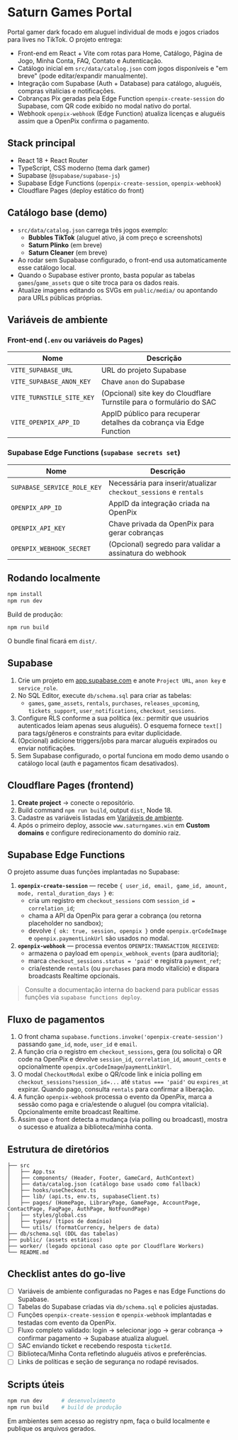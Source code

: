 # Saturn Games Portal

Portal gamer dark focado em aluguel individual de mods e jogos criados para lives no TikTok. O projeto entrega:

- Front-end em React + Vite com rotas para Home, Catálogo, Página de Jogo, Minha Conta, FAQ, Contato e Autenticação.
- Catálogo inicial em `src/data/catalog.json` com jogos disponíveis e "em breve" (pode editar/expandir manualmente).
- Integração com Supabase (Auth + Database) para catálogo, aluguéis, compras vitalícias e notificações.
- Cobranças Pix geradas pela Edge Function `openpix-create-session` do Supabase, com QR code exibido no modal nativo do portal.
- Webhook `openpix-webhook` (Edge Function) atualiza licenças e aluguéis assim que a OpenPix confirma o pagamento.

## Stack principal

- React 18 + React Router
- TypeScript, CSS moderno (tema dark gamer)
- Supabase (`@supabase/supabase-js`)
- Supabase Edge Functions (`openpix-create-session`, `openpix-webhook`)
- Cloudflare Pages (deploy estático do front)

## Catálogo base (demo)

- `src/data/catalog.json` carrega três jogos exemplo:
  - **Bubbles TikTok** (aluguel ativo, já com preço e screenshots)
  - **Saturn Plinko** (em breve)
  - **Saturn Cleaner** (em breve)
- Ao rodar sem Supabase configurado, o front-end usa automaticamente esse catálogo local.
- Quando o Supabase estiver pronto, basta popular as tabelas `games`/`game_assets` que o site troca para os dados reais.
- Atualize imagens editando os SVGs em `public/media/` ou apontando para URLs públicas próprias.

## Variáveis de ambiente

### Front-end (`.env` ou variáveis do Pages)

| Nome | Descrição |
| --- | --- |
| `VITE_SUPABASE_URL` | URL do projeto Supabase |
| `VITE_SUPABASE_ANON_KEY` | Chave `anon` do Supabase |
| `VITE_TURNSTILE_SITE_KEY` | (Opcional) site key do Cloudflare Turnstile para o formulário do SAC |
| `VITE_OPENPIX_APP_ID` | AppID público para recuperar detalhes da cobrança via Edge Function |

### Supabase Edge Functions (`supabase secrets set`)

| Nome | Descrição |
| --- | --- |
| `SUPABASE_SERVICE_ROLE_KEY` | Necessária para inserir/atualizar `checkout_sessions` e `rentals` |
| `OPENPIX_APP_ID` | AppID da integração criada na OpenPix |
| `OPENPIX_API_KEY` | Chave privada da OpenPix para gerar cobranças |
| `OPENPIX_WEBHOOK_SECRET` | (Opcional) segredo para validar a assinatura do webhook |

## Rodando localmente

```bash
npm install
npm run dev
```

Build de produção:

```bash
npm run build
```

O bundle final ficará em `dist/`.

## Supabase

1. Crie um projeto em [app.supabase.com](https://app.supabase.com) e anote `Project URL`, `anon key` e `service_role`.
2. No SQL Editor, execute `db/schema.sql` para criar as tabelas:
   - `games`, `game_assets`, `rentals`, `purchases`, `releases_upcoming`, `tickets_support`, `user_notifications`, `checkout_sessions`.
3. Configure RLS conforme a sua política (ex.: permitir que usuários autenticados leiam apenas seus aluguéis). O esquema fornece `text[]` para tags/gêneros e constraints para evitar duplicidade.
4. (Opcional) adicione triggers/jobs para marcar aluguéis expirados ou enviar notificações.
5. Sem Supabase configurado, o portal funciona em modo demo usando o catálogo local (auth e pagamentos ficam desativados).

## Cloudflare Pages (frontend)

1. **Create project** → conecte o repositório.
2. Build command `npm run build`, output `dist`, Node 18.
3. Cadastre as variáveis listadas em [Variáveis de ambiente](#variáveis-de-ambiente).
4. Após o primeiro deploy, associe `www.saturngames.win` em **Custom domains** e configure redirecionamento do domínio raiz.

## Supabase Edge Functions

O projeto assume duas funções implantadas no Supabase:

1. **`openpix-create-session`** — recebe `{ user_id, email, game_id, amount, mode, rental_duration_days }` e:
   - cria um registro em `checkout_sessions` com `session_id = correlation_id`;
   - chama a API da OpenPix para gerar a cobrança (ou retorna placeholder no sandbox);
   - devolve `{ ok: true, session, openpix }` onde `openpix.qrCodeImage` e `openpix.paymentLinkUrl` são usados no modal.
2. **`openpix-webhook`** — processa eventos `OPENPIX:TRANSACTION_RECEIVED`:
   - armazena o payload em `openpix_webhook_events` (para auditoria);
   - marca `checkout_sessions.status = 'paid'` e registra `payment_ref`;
   - cria/estende `rentals` (ou `purchases` para modo vitalício) e dispara broadcasts Realtime opcionais.

> Consulte a documentação interna do backend para publicar essas funções via `supabase functions deploy`.

## Fluxo de pagamentos

1. O front chama `supabase.functions.invoke('openpix-create-session')` passando `game_id`, `mode`, `user_id` e `email`.
2. A função cria o registro em `checkout_sessions`, gera (ou solicita) o QR code na OpenPix e devolve `session_id`, `correlation_id`, `amount_cents` e opcionalmente `openpix.qrCodeImage`/`paymentLinkUrl`.
3. O modal `CheckoutModal` exibe o QR/code link e inicia polling em `checkout_sessions?session_id=...` até `status === 'paid'` ou `expires_at` expirar. Quando pago, consulta `rentals` para confirmar a liberação.
4. A função `openpix-webhook` processa o evento da OpenPix, marca a sessão como paga e cria/estende o aluguel (ou compra vitalícia). Opcionalmente emite broadcast Realtime.
5. Assim que o front detecta a mudança (via polling ou broadcast), mostra o sucesso e atualiza a biblioteca/minha conta.

## Estrutura de diretórios

```
├── src
│   ├── App.tsx
│   ├── components/ (Header, Footer, GameCard, AuthContext)
│   ├── data/catalog.json (catálogo base usado como fallback)
│   ├── hooks/useCheckout.ts
│   ├── lib/ (api.ts, env.ts, supabaseClient.ts)
│   ├── pages/ (HomePage, LibraryPage, GamePage, AccountPage, ContactPage, FaqPage, AuthPage, NotFoundPage)
│   ├── styles/global.css
│   ├── types/ (tipos de domínio)
│   └── utils/ (formatCurrency, helpers de data)
├── db/schema.sql (DDL das tabelas)
├── public/ (assets estáticos)
├── worker/ (legado opcional caso opte por Cloudflare Workers)
└── README.md
```

## Checklist antes do go-live

- [ ] Variáveis de ambiente configuradas no Pages e nas Edge Functions do Supabase.
- [ ] Tabelas do Supabase criadas via `db/schema.sql` e policies ajustadas.
- [ ] Funções `openpix-create-session` e `openpix-webhook` implantadas e testadas com evento da OpenPix.
- [ ] Fluxo completo validado: login → selecionar jogo → gerar cobrança → confirmar pagamento → Supabase atualiza aluguel.
- [ ] SAC enviando ticket e recebendo resposta `ticketId`.
- [ ] Biblioteca/Minha Conta refletindo aluguéis ativos e preferências.
- [ ] Links de políticas e seção de segurança no rodapé revisados.

## Scripts úteis

```bash
npm run dev      # desenvolvimento
npm run build    # build de produção
```

Em ambientes sem acesso ao registry npm, faça o build localmente e publique os arquivos gerados.

